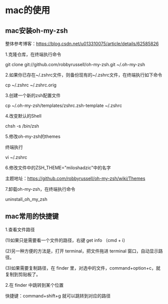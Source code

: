 # mac的使用

## mac安装oh-my-zsh

整体参考博客：https://blog.csdn.net/u013310075/article/details/62585826

1.克隆仓库，在终端执行命令

git clone git://github.com/robbyrussell/oh-my-zsh.git ~/.oh-my-zsh

2.如果你已存在~/.zshrc文件，则备份现有的~/.zshrc文件，在终端执行如下命令

cp ~/.zshrc ~/.zshrc.orig

3.创建一个新的zsh配置文件

cp ~/.oh-my-zsh/templates/zshrc.zsh-template ~/.zshrc

4.改变默认的Shell

chsh -s /bin/zsh

5.修改oh-my-zsh的themes

终端执行

vi ~/.zshrc

6.修改文件中的ZSH_THEME="miloshadzic"中的名字

主题地址：https://github.com/robbyrussell/oh-my-zsh/wiki/Themes

7.卸载oh-my-zsh，在终端执行命令

uninstall_oh_my_zsh

## mac常用的快捷键

1.查看文件路径

(1)如果只是需要看一个文件的路径，右键 get info （cmd + i）

(2)另一种方便的方法是，打开 terminal，把文件拖进 terminal 窗口，自动显示路径。

(3)如果需要复制路径，在 finder 里，对选中的文件，command+option+c，就复制到剪贴板了。

2.在 finder 中跳转到某个位置

快捷键：command+shift+g 就可以跳转到对应的路径

